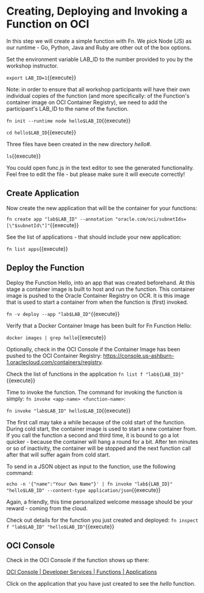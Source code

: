 # Creating, Deploying and Invoking a Function on OCI

In this step we will create a simple function with Fn. We pick Node (JS) as our runtime - Go, Python, Java and Ruby are other out of the box options.

Set the environment variable LAB_ID to the number provided to you by the workshop instructor.

`export LAB_ID=1`{{execute}}

Note: in order to ensure that all workshop participants will have their own individual copies of the function (and more specifically: of the Function's container image on OCI Container Registry), we need to add the participant's LAB_ID to the name of the function. 

`fn init --runtime node hello$LAB_ID`{{execute}}

`cd hello$LAB_ID`{{execute}}

Three files have been created in the new directory *hello#*.

`ls`{{execute}}

You could open func.js in the text editor to see the generated functionality. Feel free to edit the file - but please make sure it will execute correctly!

## Create Application

Now create the new application that will be the container for your functions:

`fn create app "lab$LAB_ID" --annotation "oracle.com/oci/subnetIds=[\"$subnetId\"]"`{{execute}}

See the list of applications - that should include your new application:

`fn list apps`{{execute}}

## Deploy the Function

Deploy the Function Hello, into an app that was created beforehand. At this stage a container image is built to host and run the function. This container image is pushed to the Oracle Container Registry on OCR. It is this image that is used to start a container from when the function is (first) invoked.

`fn -v deploy --app "lab$LAB_ID"`{{execute}}

Verify that a Docker Container Image has been built for Fn Function Hello:

`docker images | grep hello`{{execute}}

Optionally, check in the OCI Console if the Container Image has been pushed to the OCI Container Registry: https://console.us-ashburn-1.oraclecloud.com/containers/registry. 


Check the list of functions in the application
`fn list f "lab${LAB_ID}"`{{execute}}

Time to invoke the function. The command for invoking the function is simply: `fn invoke <app-name> <function-name>`:

`fn invoke "lab$LAB_ID" hello$LAB_ID`{{execute}}

The first call may take a while because of the cold start of the function. During cold start, the container image is used to start a new container from. If you call the function a second and third time, it is bound to go a lot quicker - because the container will hang a round for a bit. After ten minutes or so of inactivity, the container will be stopped and the next function call after that will suffer again from cold start.

To send in a JSON object as input to the function, use the following command:

`echo -n '{"name":"Your Own Name"}' | fn invoke "lab${LAB_ID}" "hello$LAB_ID" --content-type application/json`{{execute}}

Again, a friendly, this time personalized welcome message should be your reward - coming from the cloud.

Check out details for the function you just created and deployed:
`fn inspect f "lab$LAB_ID" "hello$LAB_ID"`{{execute}}

## OCI Console 

Check in the OCI Console if the function shows up there:

[OCI Console | Developer Services | Functions | Applications](https://console.us-ashburn-1.oraclecloud.com/functions)

Click on the application that you have just created to see the *hello* function.

